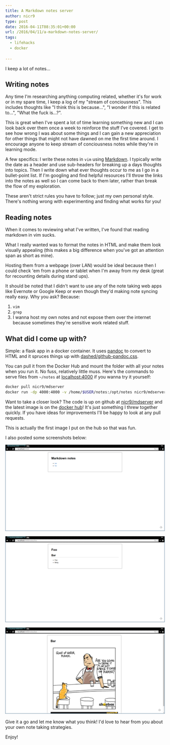 ```yaml
---
title: A Markdown notes server
author: nicr9
type: post
date: 2016-04-11T08:35:01+00:00
url: /2016/04/11/a-markdown-notes-server/
tags:
  - lifehacks
  - docker

---
```

I keep a lot of notes...

## Writing notes

Any time I'm researching anything computing related, whether it's for work or in my spare time, I keep a log of my "stream of conciousness". This includes thoughts like "I think this is because...", "I wonder if this is related to...", "What the fuck is...?".

This is great when I've spent a lot of time learning something new and I can look back over them once a week to reinforce the stuff I've covered. I get to see how wrong I was about some things and I can gain a new appreciation for other things that might not have dawned on me the first time around. I encourage anyone to keep stream of conciousness notes while they're in learning mode.

A few specifics: I write these notes in `vim` using [Markdown][1]. I typically write the date as a header and use sub-headers for breaking up a days thoughts into topics. Then I write down what ever thoughts occur to me as I go in a bullet-point list. If I'm googling and find helpful resources I'll throw the links into the notes as well so I can come back to them later, rather than break the flow of my exploration.

These aren't strict rules you have to follow; just my own personal style. There's nothing wrong with experimenting and finding what works for you!

## Reading notes

When it comes to reviewing what I've written, I've found that reading markdown in vim sucks.

What I really wanted was to format the notes in HTML and make them look visually appealing (this makes a big difference when you've got an attention span as short as mine).

Hosting them from a webpage (over LAN) would be ideal because then I could check 'em from a phone or tablet when I'm away from my desk (great for recounting details during stand ups).

It should be noted that I didn't want to use any of the note taking web apps like Evernote or Google Keep or even though they'd making note syncing really easy. Why you ask? Because:

1. `vim`
2. `grep`
3. I wanna host my own notes and not expose them over the internet because sometimes they're sensitive work related stuff.

## What did I come up with?

Simple: a flask app in a docker container. It uses [pandoc][2] to convert to HTML and it spruces things up with [dashed/github-pandoc.css][3].

You can pull it from the Docker Hub and mount the folder with all your notes when you run it. No fuss, relatively little muss. Here's the commands to serve files from `~/notes` at [localhost:4000][4] if you wanna try it yourself:

```bash
docker pull nicr9/mdserver
docker run -dp 4000:4000 -v /home/$USER/notes:/opt/notes nicr9/mdserver
```

Want to take a closer look? The code is up on github at [nicr9/mdserver][5] and the latest image is on the [docker hub][6]! It's just something I threw together quickly. If you have ideas for improvements I'll be happy to look at any pull requests.

This is actually the first image I put on the hub so that was fun.

I also posted some screenshots below:

![](/wp-content/uploads/2016/04/screenshot-from-2016-04-10-19-40-24.png)

![](/wp-content/uploads/2016/04/screenshot-from-2016-04-10-19-06-45.png)

![](/wp-content/uploads/2016/04/screenshot-from-2016-04-10-19-40-58.png)

Give it a go and let me know what you think! I'd love to hear from you about your own note taking strategies.

Enjoy!

 [1]: https://daringfireball.net/projects/markdown/basics
 [2]: https://pandoc.org/
 [3]: https://gist.github.com/dashed/6714393
 [4]: http://localhost:4000/
 [5]: https://github.com/nicr9/mdserver
 [6]: https://hub.docker.com/r/nicr9/mdserver/
